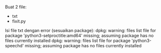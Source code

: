 Buat 2 file:
- txt
- fixit.py

Isi file txt dengan error (sesuaikan package):
dpkg: warning: files list file for package 'python3-setproctitle:amd64' missing; assuming package has no files currently installed
dpkg: warning: files list file for package 'python3-speechd' missing; assuming package has no files currently installed
